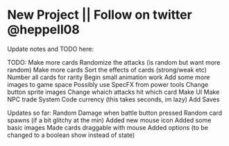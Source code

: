 New Project || Follow on twitter @heppell08
=====================================================

Update notes and TODO here:

TODO:
Make more cards
Randomize the attacks (is random but want more random)
Make more cards
Sort the effects of cards (strong/weak etc)
Number all cards for rarity
Begin small animation work
Add some more images to game space
Possibly use SpecFX from power tools
Change button sprite images
Change whaich attacks hit which card
Make UI
Make NPC trade System
Code currency (this takes seconds, im lazy)
Add Saves

Updates so far:
Random Damage when battle button pressed
Random card spawns (if a bit glitchy at the min)
Added new mouse icon
Added some basic images
Made cards draggable with mouse
Added options (to be changed to a boolean show instead of state)


